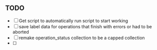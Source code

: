 ## TODO 

- [ ] Get script to automatically run script to start working
- [ ] save label data for operations that finish with errors or had to be aborted
- [ ] remake operation_status collection to be a capped collection
- [ ] 
